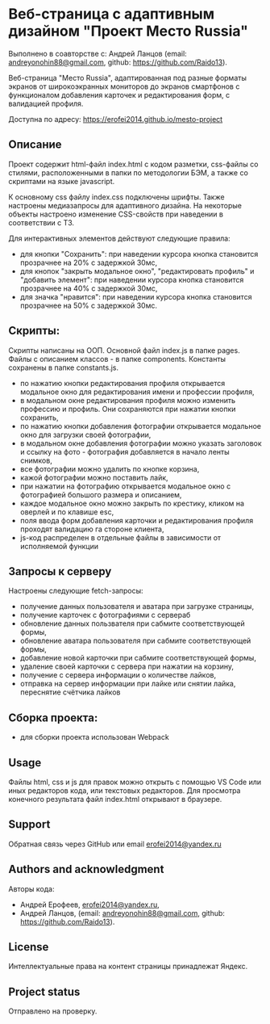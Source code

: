 # Веб-страница с адаптивным дизайном "Проект Место Russia"
Выполнено в соавторстве с: Андрей Ланцов (email: andreyonohin88@gmail.com, github: https://github.com/Raido13).

Веб-страница "Место Russia", адаптированная под разные форматы экранов от широкоэкранных мониторов до экранов смартфонов с функционалом добавления карточек и редактирования форм, с валидацией профиля.

Доступна по адресу: https://erofei2014.github.io/mesto-project

## Описание

Проект содержит html-файл index.html с кодом разметки, css-файлы со стилями, расположенными в папки по методологии БЭМ, а также со скриптами на языке javascript.

К основному css файлу index.css подключены шрифты. Также настроены медиазапросы для адаптивного дизайна. На некоторые объекты настроено изменение CSS-свойств при наведении в соответствии с ТЗ.

Для интерактивных элементов действуют следующие правила:

- для кнопки "Сохранить": при наведении курсора кнопка становится прозрачнее на 20% с задержкой 30мс,
- для кнопок "закрыть модальное окно", "редактировать профиль" и "добавить элемент": при наведении курсора кнопка становится прозрачнее на 40% с задержкой 30мс,
- для значка "нравится": при наведении курсора кнопка становится прозрачнее на 50% с задержкой 30мс.

## Скрипты:
Скрипты написаны на ООП. Основной файл index.js в папке pages. Файлы с описанием классов - в папке components. Константы сохранены в папке constants.js.

- по нажатию кнопки редактирования профиля открывается модальное окно для редактирования имени и профессии профиля,
- в модальном окне редактирования профиля можно изменить профессию и профиль. Они сохраняются при нажатии кнопки сохранить,
- по нажатию кнопки добавления фотографии открывается модальное окно для загрузки своей фотографии,
- в модальном окне добавления фотографии можно указать заголовок и ссылку на фото - фотография добавляется в начало ленты снимков,
- все фотографии можно удалить по кнопке корзина,
- кажой фотографии можно поставить лайк,
- при нажатии на фотографию открывается модальное окно с фотографией большого размера и описанием,
- каждое модальное окно можно закрыть по крестику, кликом на оверлей и по клавише esc,
- поля ввода форм добавления карточки и редактирования профиля проходят валидацию га стороне клиента,
- js-код распределен в отдельные файлы в зависимости от исполняемой функции

## Запросы к серверу
Настроены следующие fetch-запросы:
- получение данных пользователя и аватара при загрузке страницы,
- получение карточек с фотографиями с сервераб
- обновление данных пользвателя при сабмите соответствующей формы,
- обновление аватара пользователя при сабмите соответствующей формы,
- добавление новой карточки при сабмите соответствующей формы,
- удаление своей карточки с сервера при нажатии на корзину,
- получение с сервера информации о количестве лайков,
- отправка на сервер информации при лайке или снятии лайка, переснятие счётчика лайков

## Сборка проекта:
- для сборки проекта использован Webpack

## Usage

Файлы html, css и js для правок можно открыть с помощью VS Code или иных редакторов кода, или текстовых редакторов.
Для просмотра конечного результата файл index.html открывают в браузере.

## Support

Обратная связь через GitHub или email erofei2014@yandex.ru

## Authors and acknowledgment

Авторы кода:
 - Андрей Ерофеев, erofei2014@yandex.ru,
 - Андрей Ланцов, (email: andreyonohin88@gmail.com, github: https://github.com/Raido13).

## License

Интеллектуальные права на контент страницы принадлежат Яндекс.

## Project status

Отправлено на проверку.
